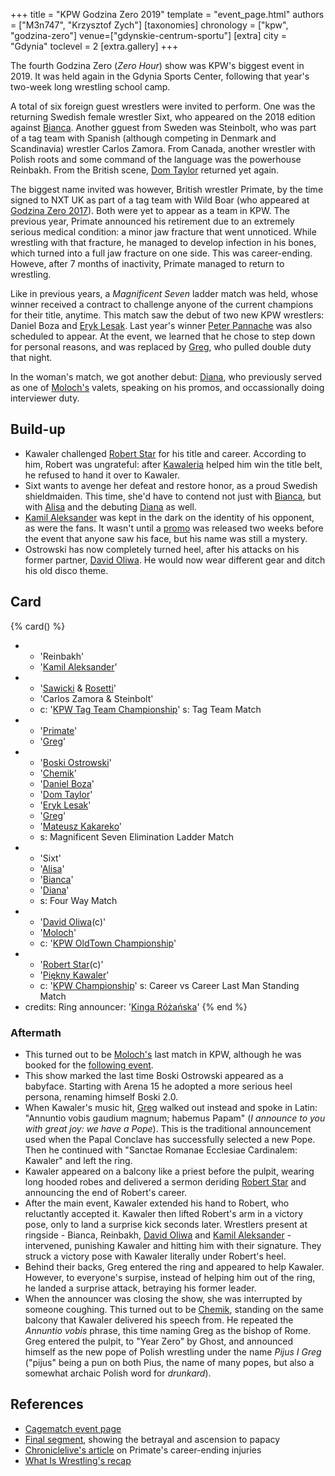 +++
title = "KPW Godzina Zero 2019"
template = "event_page.html"
authors = ["M3n747", "Krzysztof Zych"]
[taxonomies]
chronology = ["kpw", "godzina-zero"]
venue=["gdynskie-centrum-sportu"]
[extra]
city = "Gdynia"
toclevel = 2
[extra.gallery]
+++

The fourth Godzina Zero (_Zero Hour_) show was KPW's biggest event in 2019. It was held again in the Gdynia Sports Center, following that year's two-week long wrestling school camp.

A total of six foreign guest wrestlers were invited to perform. One was the returning Swedish female wrestler Sixt, who appeared on the 2018 edition against [Bianca](@/w/bianca.md). Another gguest from Sweden was Steinbolt, who was part of a tag team with Spanish (although competing in Denmark and Scandinavia) wrestler Carlos Zamora. From Canada, another wrestler with Polish roots and some command of the language was the powerhouse Reinbakh. From the British scene, [Dom Taylor](@/w/dom-taylor.md) returned yet again.

The biggest name invited was however, British wrestler Primate, by the time signed to NXT UK as part of a tag team with Wild Boar (who appeared at [Godzina Zero 2017](@/e/kpw/2017-08-12-kpw-godzina-zero-2017.md)). Both were yet to appear as a team in KPW. The previous year, Primate announced his retirement due to an extremely serious medical condition: a minor jaw fracture that went unnoticed. While wrestling with that fracture, he managed to develop infection in his bones, which turned into a full jaw fracture on one side. This was career-ending. Howeve, after 7 months of inactivity, Primate managed to return to wrestling.

Like in previous years, a _Magnificent Seven_ ladder match was held, whose winner received a contract to challenge anyone of the current champions for their title, anytime. This match saw the debut of two new KPW wrestlers: Daniel Boza and [Eryk Lesak](@/w/eryk-lesak.md). Last year's winner [Peter Pannache](@/w/peter-pannache.md) was also scheduled to appear. At the event, we learned that he chose to step down for personal reasons, and was replaced by [Greg](@/w/greg.md), who pulled double duty that night.

In the woman's match, we got another debut: [Diana](@/w/diana-strong.md), who previously served as one of [Moloch's](@/w/moloch.md) valets, speaking on his promos, and occassionally doing interviewer duty.

## Build-up

* Kawaler challenged [Robert Star](@/w/robert-star.md) for his title and career. According to him, Robert was ungrateful: after [Kawaleria](@/tt/kawaleria.md) helped him win the title belt, he refused to hand it over to Kawaler.
* Sixt wants to avenge her defeat and restore honor, as a proud Swedish shieldmaiden. This time, she'd have to contend not just with [Bianca](@/w/bianca.md), but with [Alisa](@/w/alisa.md) and the debuting [Diana](@/w/diana-strong.md) as well.
* [Kamil Aleksander](@/w/kamil-aleksander.md) was kept in the dark on the identity of his opponent, as were the fans. It wasn't until a [promo][reinbakh-promo] was released two weeks before the event that anyone saw his face, but his name was still a mystery.
* Ostrowski has now completely turned heel, after his attacks on his former partner, [David Oliwa](@/w/david-oliwa.md). He would now wear different gear and ditch his old disco theme.

## Card

{% card() %}
- - 'Reinbakh'
  - '[Kamil Aleksander](@/w/kamil-aleksander.md)'
- - '[Sawicki](@/w/sawicki.md) & [Rosetti](@/w/rosetti.md)'
  - 'Carlos Zamora & Steinbolt'
  - c: '[KPW Tag Team Championship](@/c/kpw-tag-team-championship.md)'
    s: Tag Team Match
- - '[Primate](@/w/primate.md)'
  - '[Greg](@/w/greg.md)'
- - '[Boski Ostrowski](@/w/ostrowski.md)'
  - '[Chemik](@/w/chemik.md)'
  - '[Daniel Boza](@/w/mutant.md)'
  - '[Dom Taylor](@/w/dom-taylor.md)'
  - '[Eryk Lesak](@/w/eryk-lesak.md)'
  - '[Greg](@/w/greg.md)'
  - '[Mateusz Kakareko](@/w/mateusz-kakareko.md)'
  - s: Magnificent Seven Elimination Ladder Match
- - 'Sixt'
  - '[Alisa](@/w/alisa.md)'
  - '[Bianca](@/w/bianca.md)'
  - '[Diana](@/w/diana-strong.md)'
  - s: Four Way Match
- - '[David Oliwa](@/w/david-oliwa.md)(c)'
  - '[Moloch](@/w/moloch.md)'
  - c: '[KPW OldTown Championship](@/c/kpw-old-town-championship.md)'
- - '[Robert Star](@/w/robert-star.md)(c)'
  - '[Piękny Kawaler](@/w/piekny-kawaler.md)'
  - c: '[KPW Championship](@/c/kpw-championship.md)'
    s: Career vs Career Last Man Standing Match
- credits:
    Ring announcer: '[Kinga Różańska](@/w/kinga-miotke.md)'
{% end %}

### Aftermath

* This turned out to be [Moloch's](@/w/moloch.md) last match in KPW, although he was booked for the [following event](@/e/kpw/2019-11-16-kpw-arena-15.md).
* This show marked the last time Boski Ostrowski appeared as a babyface. Starting with Arena 15 he adopted a more serious heel persona, renaming himself Boski 2.0.
* When Kawaler's music hit, [Greg](@/w/greg.md) walked out instead and spoke in Latin: "Annuntio vobis gaudium magnum; habemus Papam" (_I announce to you with great joy: we have a Pope_). This is the traditional announcement used when the Papal Conclave has successfully selected a new Pope. Then he continued with "Sanctae Romanae Ecclesiae Cardinalem: Kawaler" and left the ring.
* Kawaler appeared on a balcony like a priest before the pulpit, wearing long hooded robes and delivered a sermon deriding [Robert Star](@/w/robert-star.md) and announcing the end of Robert's career.
* After the main event, Kawaler extended his hand to Robert, who reluctantly accepted it. Kawaler then lifted Robert's arm in a victory pose, only to land a surprise kick seconds later. Wrestlers present at ringside - Bianca, Reinbakh, [David Oliwa](@/w/david-oliwa.md) and [Kamil Aleksander](@/w/kamil-aleksander.md) - intervened, punishing Kawaler and hitting him with their signature. They struck a victory pose with Kawaler literally under Robert's heel.
* Behind their backs, Greg entered the ring and appeared to help Kawaler. However, to everyone's surpise, instead of helping him out of the ring, he landed a surprise attack, betraying his former leader.
* When the announcer was closing the show, she was interrupted by someone coughing. This turned out to be [Chemik](@/w/chemik.md), standing on the same balcony that Kawaler delivered his speech from. He repeated the _Annuntio vobis_ phrase, this time naming Greg as the bishop of Rome. Greg entered the pulpit, to "Year Zero" by Ghost, and announced himself as the new pope of Polish wrestling under the name _Pijus I Greg_ ("pijus" being a pun on both Pius, the name of many popes, but also a somewhat archaic Polish word for _drunkard_).

## References

* [Cagematch event page](https://www.cagematch.net/?id=1&nr=247707)
* [Final segment](https://www.youtube.com/watch?v=D3v7UD5DE_E), showing the betrayal and ascension to papacy
* [Chroniclelive's article](https://www.chroniclelive.co.uk/news/north-east-news/newcastle-wrestling-hero-forced-retire-14481374) on Primate's career-ending injuries
* [What Is Wrestling's recap](https://www.youtube.com/watch?v=NvaTm0_0YdA)

[reinbakh-promo]: https://www.youtube.com/watch?v=A2EgpkNPn04
